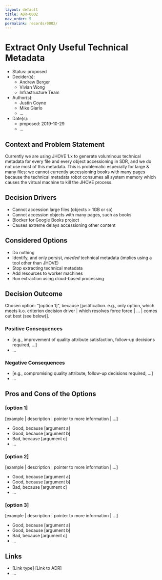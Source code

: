 ```yaml
---
layout: default
title: ADR-0002
nav_order: 5
permalink: records/0002/
---
```

# Extract Only Useful Technical Metadata

* Status: proposed
* Decider(s): <!-- required -->
  * Andrew Berger
  * Vivian Wong
  * Infrastructure Team
* Author(s):
  * Justin Coyne
  * Mike Giarlo
  * ...
* Date(s): <!-- required -->
  * proposed: 2019-10-29
  * ...

## Context and Problem Statement <!-- required -->

Currently we are using JHOVE 1.x to generate voluminous technical metadata for every file and every object accessioning in SDR, and we do not use most of this metadata. This is problematic especially for large & many files: we cannot currently accessioning books with many pages because the technical metadata robot consumes all system memory which causes the virtual machine to kill the JHOVE process.

## Decision Drivers <!-- optional -->

* Cannot accession large files (objects > 1GB or so)
* Cannot accession objects with many pages, such as books
* Blocker for Google Books project
* Causes extreme delays accessioning other content

## Considered Options <!-- required -->

* Do nothing
* Identify, and only persist, *needed* technical metadata (implies using a tool other than JHOVE)
* Stop extracting technical metadata
* Add resources to worker machines
* Run extraction using cloud-based processing

## Decision Outcome <!-- required -->

Chosen option: "[option 1]", because [justification. e.g., only option, which meets k.o. criterion decision driver | which resolves force force | … | comes out best (see below)].

### Positive Consequences <!-- optional -->

* [e.g., improvement of quality attribute satisfaction, follow-up decisions required, …]
* ...

### Negative Consequences <!-- optional -->

* [e.g., compromising quality attribute, follow-up decisions required, …]
* ...

## Pros and Cons of the Options <!-- optional -->

### [option 1]

[example | description | pointer to more information | …] <!-- optional -->

* Good, because [argument a]
* Good, because [argument b]
* Bad, because [argument c]
* ... <!-- numbers of pros and cons can vary -->

### [option 2]

[example | description | pointer to more information | …] <!-- optional -->

* Good, because [argument a]
* Good, because [argument b]
* Bad, because [argument c]
* ... <!-- numbers of pros and cons can vary -->

### [option 3]

[example | description | pointer to more information | …] <!-- optional -->

* Good, because [argument a]
* Good, because [argument b]
* Bad, because [argument c]
* ... <!-- numbers of pros and cons can vary -->

## Links <!-- optional -->

* [Link type] [Link to ADR] <!-- example: Refined by [ADR-0005](0005-example.md) -->
* ... <!-- numbers of links can vary -->
